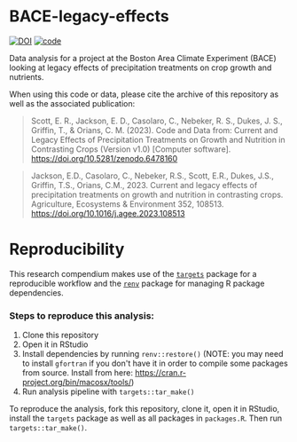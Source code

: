 # BACE-legacy-effects

<!-- badges: start -->
[![DOI](https://img.shields.io/badge/DOI-10.1016%2Fj.agee.2023.108513-blue)](https://doi.org/10.1016/j.agee.2023.108513)
[![code](https://zenodo.org/badge/370156054.svg)](https://zenodo.org/badge/latestdoi/370156054)

<!-- badges: end -->

Data analysis for a project at the Boston Area Climate Experiment (BACE) looking at legacy effects of precipitation treatments on crop growth and nutrients.


When using this code or data, please cite the archive of this repository as well as the associated publication:

>Scott, E. R., Jackson, E. D., Casolaro, C., Nebeker, R. S., Dukes, J. S., Griffin, T., & Orians, C. M. (2023). Code and Data from: Current and Legacy Effects of Precipitation Treatments on Growth and Nutrition in Contrasting Crops (Version v1.0) [Computer software]. https://doi.org/10.5281/zenodo.6478160

>Jackson, E.D., Casolaro, C., Nebeker, R.S., Scott, E.R., Dukes, J.S., Griffin, T.S., Orians, C.M., 2023. Current and legacy effects of precipitation treatments on growth and nutrition in contrasting crops. Agriculture, Ecosystems & Environment 352, 108513. https://doi.org/10.1016/j.agee.2023.108513


# Reproducibility

This research compendium makes use of the [`targets`](https://books.ropensci.org/targets/) package for a reproducible workflow and the [`renv`](https://rstudio.github.io/renv/articles/renv.html) package for managing R package dependencies.

### Steps to reproduce this analysis:

1. Clone this repository
2. Open it in RStudio
3. Install dependencies by running `renv::restore()` (NOTE: you may need to install `gfortran` if you don't have it in order to compile some packages from source.  Install from here: https://cran.r-project.org/bin/macosx/tools/)
4. Run analysis pipeline with `targets::tar_make()`

To reproduce the analysis, fork this repository, clone it, open it in RStudio, install the `targets` package as well as all packages in `packages.R`. Then run `targets::tar_make()`.

